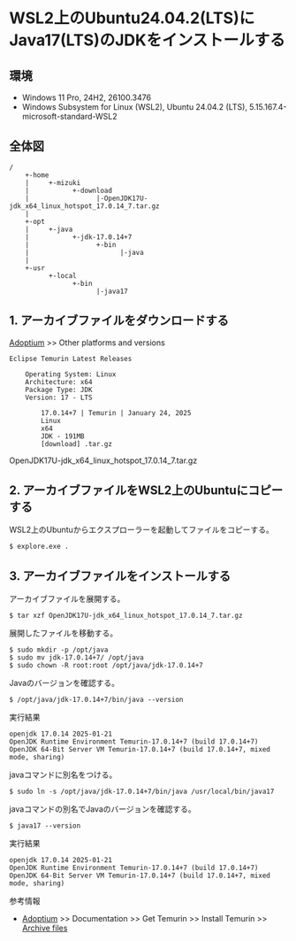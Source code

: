 # WSL2上のUbuntu24.04.2(LTS)にJava17(LTS)のJDKをインストールする

## 環境

- Windows 11 Pro, 24H2, 26100.3476
- Windows Subsystem for Linux (WSL2), Ubuntu 24.04.2 (LTS), 5.15.167.4-microsoft-standard-WSL2

## 全体図

```
/
    +-home
    |     +-mizuki
    |           +-download
    |                 |-OpenJDK17U-jdk_x64_linux_hotspot_17.0.14_7.tar.gz
    |
    +-opt
    |     +-java
    |           +-jdk-17.0.14+7
    |                 +-bin
    |                       |-java
    |
    +-usr
          +-local
                +-bin
                      |-java17
```

## 1. アーカイブファイルをダウンロードする

[Adoptium](https://adoptium.net/) >> Other platforms and versions

```
Eclipse Temurin Latest Releases

    Operating System: Linux
    Architecture: x64
    Package Type: JDK
    Version: 17 - LTS

        17.0.14+7 | Temurin | January 24, 2025
        Linux
        x64
        JDK - 191MB
        [download] .tar.gz
```

OpenJDK17U-jdk_x64_linux_hotspot_17.0.14_7.tar.gz

## 2. アーカイブファイルをWSL2上のUbuntuにコピーする

WSL2上のUbuntuからエクスプローラーを起動してファイルをコピーする。

```
$ explore.exe .
```

## 3. アーカイブファイルをインストールする

アーカイブファイルを展開する。

```
$ tar xzf OpenJDK17U-jdk_x64_linux_hotspot_17.0.14_7.tar.gz
```

展開したファイルを移動する。

```
$ sudo mkdir -p /opt/java
$ sudo mv jdk-17.0.14+7/ /opt/java
$ sudo chown -R root:root /opt/java/jdk-17.0.14+7
```

Javaのバージョンを確認する。

```
$ /opt/java/jdk-17.0.14+7/bin/java --version
```

実行結果

```
openjdk 17.0.14 2025-01-21
OpenJDK Runtime Environment Temurin-17.0.14+7 (build 17.0.14+7)
OpenJDK 64-Bit Server VM Temurin-17.0.14+7 (build 17.0.14+7, mixed mode, sharing)
```

javaコマンドに別名をつける。

```
$ sudo ln -s /opt/java/jdk-17.0.14+7/bin/java /usr/local/bin/java17
```

javaコマンドの別名でJavaのバージョンを確認する。

```
$ java17 --version
```

実行結果

```
openjdk 17.0.14 2025-01-21
OpenJDK Runtime Environment Temurin-17.0.14+7 (build 17.0.14+7)
OpenJDK 64-Bit Server VM Temurin-17.0.14+7 (build 17.0.14+7, mixed mode, sharing)
```

参考情報

- [Adoptium](https://adoptium.net/) >> Documentation >> Get Temurin >> Install Temurin >> [Archive files](https://adoptium.net/installation/archives/)
